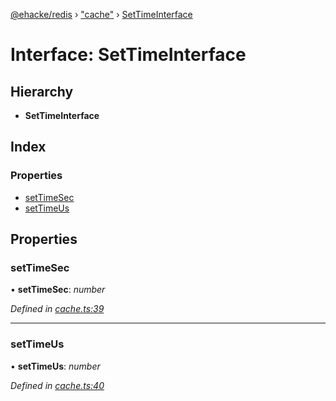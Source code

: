 [@ehacke/redis](../README.md) › ["cache"](../modules/_cache_.md) › [SetTimeInterface](_cache_.settimeinterface.md)

# Interface: SetTimeInterface

## Hierarchy

* **SetTimeInterface**

## Index

### Properties

* [setTimeSec](_cache_.settimeinterface.md#settimesec)
* [setTimeUs](_cache_.settimeinterface.md#settimeus)

## Properties

###  setTimeSec

• **setTimeSec**: *number*

*Defined in [cache.ts:39](https://github.com/ehacke/redis/blob/07fa980/cache.ts#L39)*

___

###  setTimeUs

• **setTimeUs**: *number*

*Defined in [cache.ts:40](https://github.com/ehacke/redis/blob/07fa980/cache.ts#L40)*
